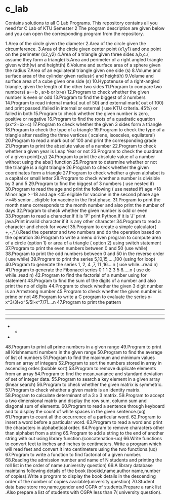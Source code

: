 # c_lab
Contains solutions to all C Lab Programs.
This repository contains all you need for C Lab of KTU Semester 2
The program description are given below and you can open the corresponding program from the repository.

1.Area of the circle given the diameter
2.Area of the circle given the circumference.
3.Area of the circle given center point (x1,y1) and one point on the perimeter (x2,y2)
4.Area of a triangle given three sides a,b,c.( assume they form a triangle)
5.Area and perimeter of a right angled triangle given width(w) and height(h)
6.Volume and surface area of a sphere given the radius
7.Area of an equilateral triangle given one side (s)
8.Volume and surface area of the cylinder given radius(r) and height(h)
9.Volume and surface area of a cube given one side (s)
10.Hypotenuse of a right-angled triangle, given the length of the other two sides
11.Program to compare two numbers( a==b , a>b or b>a)
12.Program to check whether the given number is even or odd
13.Program to find the biggest of 3 numbers
14.Program to read internal marks( out of 50) and external mark( out of 100) and print passed /failed in internal or external ( use KTU criteria..45%) or failed in both
15.Program to check whether the given number is zero, positive or negative
16.Program to find the roots of a quadratic equation (ax^2+bx+c)
17.Program to check whether the given 3 sides form a triangle
18.Program to check the type of a triangle
19.Program to check the type of a triangle after reading the three vertices ( scalene, isosceles, equilateral)
20.Program to read a mark out of 100 and print the corresponding grade
21.Program to print the absolute value of a number
22.Program to check whether a given year is Leap Year or not
23.Program to check the quadrant of a given point(x,y)
24.Program to print the absolute value of a number  without using the abs() function
25.Program to determine whether or not the triangle is a right triangle
26.Program to check whether the given coordinates form a triangle
27.Program to check whether a given alphabet is a capital or small letter
28.Program to check whether a number is divisible by 3 and 5
29.Program to find the biggest of 3 numbers ( use nested if)
30.Program to read the age and print the following ( use nested if)
   age <18 Minor
   age >=18 and age <45 eligible for vaccine in the second phase
   age >=45 senior ..eligible for vaccine in the first phase.
31.Program to print the month name corresponds to the month number and also print the number of days
32.Program to check whether the given number is odd or even
33.Program to read a character.If it is 'P' print Python.If it is 'J' print java.Print invalid character if it is any other character
34.Program to read a character and check for vowel
35.Program to create a simple calculator( +,-,*,/).Read the operator and two numbers and do the operation based on the operation
36.Program to write a menu driven program to compute area of a circle (option 1) or area of a triangle ( option 2) using switch statement
37.Program to print the even numbers between 0 and 50 (use while)
38.Program to print the odd numbers between 0 and 50 in the reverse order ( use while)
39.Program to print the series 5,10,15,….,100 (using for loop)
40.Program to generate the series 1, 2, 4 ,7, 11 ,16....n ( use while...read n)
41.Program to generate the Fibonacci series 0 1 1 2 3 5 8…..n ( use do while..read n)
42.Program to find the factorial of a number using for statement
43.Program to find the sum of the digits of a number and also print the no of digits
44.Program to check whether the given 3 digit number is an Armstrong number
45.Program to check whether the given number is prime or not
46.Program to write a C program to evaluate the series x-x^3/3!+x^5/5!-x^7/7!....n
47.Program to print the pattern
  * * * * *
  * * * *
  * * *
  * *
  *
48.Program to print all prime numbers in a given range
49.Program to print all Krishnamurti numbers in the given range
50.Program to find the average of list of numbers
51.Program to find the maximum and minimum values from an array of integers
52.Program to sort the numbers stored in array in ascending order.(bubble sort)
53.Program to remove duplicate elements from an array
54.Program to find the mean,variance and standard deviation of set of integer data.
55.Program to search a key element in a given array (linear search)
56.Program to check whether the given matrix is symmetric.
57.Program to check whether a given matrix is an identity matrix.
58.Program to calculate determinant of a 3 x 3 matrix.
59.Program to accept a two dimensional matrix and display the row sum, column sum and diagonal sum of elements.
60.Program to read a sentence through keyboard and to display the count of white spaces in the given sentence.(uq)
61.Program to count all the occurrence of a  particular word.
62.Program to insert a word before a particular word.
63.Program to read a word and print the characters in alphabetical order.
64.Program to remove characters other than alphabet from a string
65.Program to add a string to the end of another string with out using library function.(concatenation-uq)
66.Write functions to convert feet to inches and inches to centimeters. Write a program which will read feet and convert it into centimeters using the two functions.(uq)
67.Program to write a function to find factorial of a given number.
68.Reading the admission number and name of N students and printing the roll list in the order of name.(university question)
69.A library database maintains following details of the book  (bookid,name,author name,number of copies).Write a program to display the book details in the descending order of the number of copies available(university question)
70.Student data base store rno,name,gender and CGPA of students.Prepare a rank list .Also prepare a list of students with CGPA less than 7( university question).
